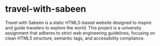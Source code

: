 # travel-with-sabeen
Travel with Sabeen is a static HTML5-based website designed to inspire and guide travelers to explore the world. This project is a university assignment that adheres to strict web engineering guidelines, focusing on clean HTML5 structure, semantic tags, and accessibility compliance.
